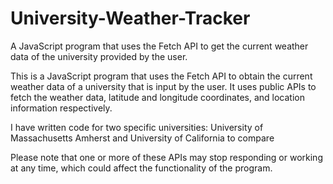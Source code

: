 # University-Weather-Tracker
A JavaScript program that uses the Fetch API to get the current weather data of the university provided by the user.

This is a JavaScript program that uses the Fetch API to obtain the current weather data of a university that is input by the user. It uses public APIs to fetch the weather data, latitude and longitude coordinates, and location information respectively.

I have written code for two specific universities: University of Massachusetts Amherst and University of California to compare

Please note that one or more of these APIs may stop responding or working at any time, which could affect the functionality of the program.

